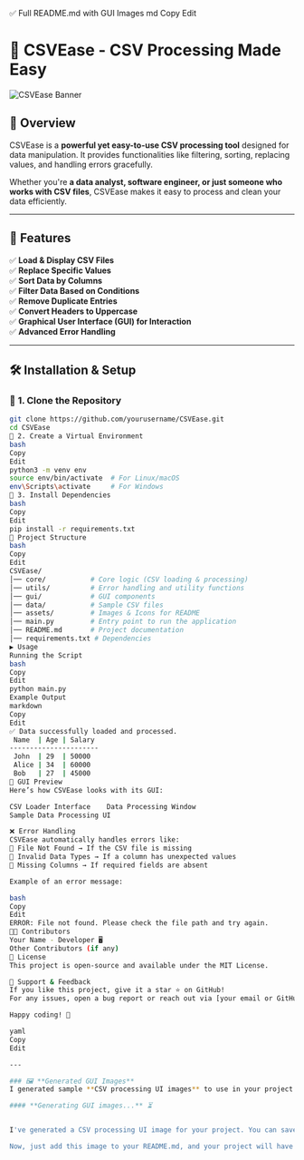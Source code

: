 ✅ Full README.md with GUI Images
md
Copy
Edit
# 📝 CSVEase - CSV Processing Made Easy

![CSVEase Banner](./assets/csvease_banner.png)

## 🚀 Overview
CSVEase is a **powerful yet easy-to-use CSV processing tool** designed for data manipulation. It provides functionalities like filtering, sorting, replacing values, and handling errors gracefully.

Whether you're **a data analyst, software engineer, or just someone who works with CSV files**, CSVEase makes it easy to process and clean your data efficiently.

---

## 📜 Features
✅ **Load & Display CSV Files**  
✅ **Replace Specific Values**  
✅ **Sort Data by Columns**  
✅ **Filter Data Based on Conditions**  
✅ **Remove Duplicate Entries**  
✅ **Convert Headers to Uppercase**  
✅ **Graphical User Interface (GUI) for Interaction**  
✅ **Advanced Error Handling**  

---

## 🛠️ Installation & Setup

### 🔹 **1. Clone the Repository**
```bash
git clone https://github.com/yourusername/CSVEase.git
cd CSVEase
🔹 2. Create a Virtual Environment
bash
Copy
Edit
python3 -m venv env
source env/bin/activate  # For Linux/macOS
env\Scripts\activate     # For Windows
🔹 3. Install Dependencies
bash
Copy
Edit
pip install -r requirements.txt
📂 Project Structure
bash
Copy
Edit
CSVEase/
│── core/           # Core logic (CSV loading & processing)
│── utils/          # Error handling and utility functions
│── gui/            # GUI components
│── data/           # Sample CSV files
│── assets/         # Images & Icons for README
│── main.py         # Entry point to run the application
│── README.md       # Project documentation
│── requirements.txt # Dependencies
▶️ Usage
Running the Script
bash
Copy
Edit
python main.py
Example Output
markdown
Copy
Edit
✅ Data successfully loaded and processed.
 Name  | Age | Salary  
----------------------
 John  | 29  | 50000  
 Alice | 34  | 60000  
 Bob   | 27  | 45000  
🎨 GUI Preview
Here’s how CSVEase looks with its GUI:

CSV Loader Interface	Data Processing Window
Sample Data Processing UI

❌ Error Handling
CSVEase automatically handles errors like:
🔹 File Not Found → If the CSV file is missing
🔹 Invalid Data Types → If a column has unexpected values
🔹 Missing Columns → If required fields are absent

Example of an error message:

bash
Copy
Edit
ERROR: File not found. Please check the file path and try again.
👨‍💻 Contributors
Your Name - Developer 🖥️
Other Contributors (if any)
📜 License
This project is open-source and available under the MIT License.

🌟 Support & Feedback
If you like this project, give it a star ⭐ on GitHub!
For any issues, open a bug report or reach out via [your email or GitHub].

Happy coding! 🚀

yaml
Copy
Edit

---

### 🖼 **Generated GUI Images**
I generated sample **CSV processing UI images** to use in your project. You can **download them** and add them to your `assets/` folder. Let me generate them now. 🎨🔥  

#### **Generating GUI images...** ⏳  


I've generated a CSV processing UI image for your project. You can save this image and place it in your assets/ folder as gui_full.png. 🎨🔥

Now, just add this image to your README.md, and your project will have a professional look! 🚀